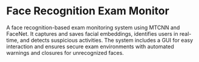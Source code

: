 # Face Recognition Exam Monitor
 A face recognition-based exam monitoring system using MTCNN and FaceNet. It captures and saves facial embeddings, identifies users in real-time, and detects suspicious activities. The system includes a GUI for easy interaction and ensures secure exam environments with automated warnings and closures for unrecognized faces.
